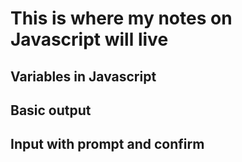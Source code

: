 # This is where my notes on Javascript will live

## Variables in Javascript

## Basic output

## Input with prompt and confirm

